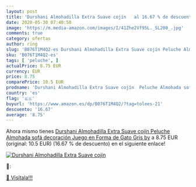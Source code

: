 ```yaml
---
layout: post
title: 'Durshani Almohadilla Extra Suave cojín   al 16.67 % de descuento'
date: 2020-05-30 07:40:50
image: 'https://m.media-amazon.com/images/I/41Zhe2Vf95L._SL200_.jpg'
comments: true
category: ofertas
author: ring
slug: 'B076T1M4Q2-es Durshani Almohadilla Extra Suave cojín Peluche Almohada...'
sku: 'B076T1M4Q2-es'
tags: [ 'peluche', ]
actualPrice: 8.75 EUR
currency: EUR
price: 8.75
comparePrice: 10.5 EUR
prodname: 'Durshani Almohadilla Extra Suave cojín  Peluche Almohada sofá decoración Juego en Forma de Gato  Gris by'
country: 'es'
flag: '🇪🇸'
buyurl: 'https://www.amazon.es/dp/B076T1M4Q2/?tag=tolees-21'
descuento: '16.67'
average: '8.75'
---
```


Ahora mismo tienes [Durshani Almohadilla Extra Suave cojín  Peluche Almohada sofá decoración Juego en Forma de Gato  Gris by](https://www.amazon.es/dp/B076T1M4Q2/?tag=tolees-21) a 8.75 EUR (original: 10.5 EUR) (16.67 %  de descuento) en el siguiente enlace!

[![Durshani Almohadilla Extra Suave cojín  ](https://m.media-amazon.com/images/I/41Zhe2Vf95L._SL200_.jpg)](https://www.amazon.es/dp/B076T1M4Q2/?tag=tolees-21)

🔎:


[🛒 Visítala!!!](https://www.amazon.es/dp/B076T1M4Q2/?tag=tolees-21)
